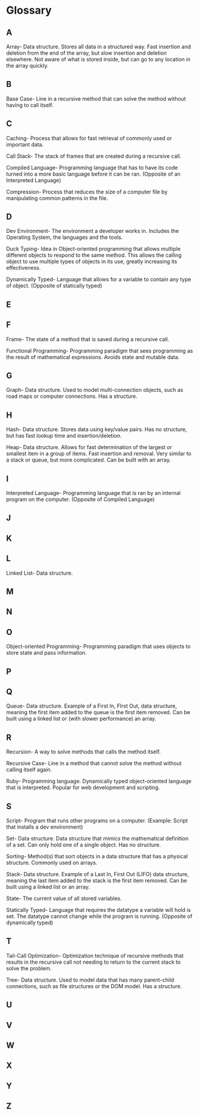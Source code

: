 # Glossary

## A

Array- Data structure. Stores all data in a structured way. Fast insertion and deletion from the end of the array, but slow insertion and deletion elsewhere. Not aware of what is stored inside, but can go to any location in the array quickly.

## B

Base Case- Line in a recursive method that can solve the method without having to call itself.

## C

Caching- Process that allows for fast retrieval of commonly used or important data.

Call Stack- The stack of frames that are created during a recursive call.

Compiled Language- Programming language that has to have its code turned into a more basic language before it can be ran. (Opposite of an Interpreted Language)

Compression- Process that reduces the size of a computer file by manipulating common patterns in the file.

## D

Dev Environment- The environment a developer works in. Includes the Operating System, the languages and the tools.

Duck Typing- Idea in Object-oriented programming that allows multiple different objects to respond to the same method. This allows the calling object to use multiple types of objects in its use, greatly increasing its effectiveness.

Dynamically Typed- Language that allows for a variable to contain any type of object. (Opposite of statically typed)

## E

## F

Frame- The state of a method that is saved during a recursive call.

Functional Programming- Programming paradigm that sees programming as the result of mathematical expressions. Avoids state and mutable data.

## G

Graph- Data structure. Used to model multi-connection objects, such as road maps or computer connections. Has a structure.

## H

Hash- Data structure. Stores data using key/value pairs. Has no structure, but has fast lookup time and insertion/deletion.

Heap- Data structure. Allows for fast determination of the largest or smallest item in a group of items. Fast insertion and removal. Very similar to a stack or queue, but more complicated. Can be built with an array.

## I

Interpreted Language- Programming language that is ran by an internal program on the computer. (Opposite of Compiled Language) <!-- Improve! -->

## J

## K

## L

Linked List- Data structure. <!-- More here! -->

## M

## N

## O

Object-oriented Programming- Programming paradigm that uses objects to store state and pass information.

## P

## Q

Queue- Data structure. Example of a First In, FIrst Out, data structure, meaning the first item added to the queue is the first item removed. Can be built using a linked list or (with slower performance) an array.

## R

Recursion- A way to solve methods that calls the method itself.

Recursive Case- Line in a method that cannot solve the method without calling itself again.

Ruby- Programming language. Dynamically typed object-oriented language that is interpreted. Popular for web development and scripting.

## S

Script- Program that runs other programs on a computer. (Example: Script that installs a dev environment)

Set- Data structure. Data structure that mimics the mathematical definition of a set. Can only hold one of a single object. Has no structure.

Sorting- Method(s) that sort objects in a data structure that has a physical structure. Commonly used on arrays.

Stack- Data structure. Example of a Last In, First Out (LIFO) data structure, meaning the last item added to the stack is the first item removed. Can be built using a linked list or an array.

State- The current value of all stored variables.

Statically Typed- Language that requires the datatype a variable will hold is set. The datatype cannot change while the program is running. (Opposite of dynamically typed)

## T

Tail-Call Optimization- Optimization technique of recursive methods that results in the recursive call not needing to return to the current stack to solve the problem. <!-- Improve! -->

Tree- Data structure. Used to model data that has many parent-child connections, such as file structures or the DOM model. Has a structure.

## U

## V

## W

## X

## Y

## Z
